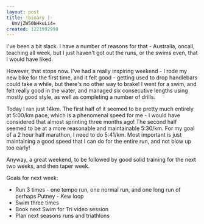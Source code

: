 ```yaml
---
layout: post
title: !binary |-
  UmVjZW50bHkuLi4=
created: 1221992998
---
```

I've been a bit slack. I have a number of reasons for that - Australia, oncall, teaching all week, but I just haven't got out the runs, or the swims even, that I would have liked.

However, that stops now. I've had a really inspiring weekend - I rode my new bike for the first time, and it felt good - getting used to drop handlebars could take a while, but there's no other way to brake! I went for a swim, and felt really good in the water, and managed six consecutive lengths using mostly good style, as well as completing a number of drills.

Today I ran just 14km. The first half of it seemed to be pretty much entirely at 5:00/km pace, which is a phenomenal speed for me - I would have considered that almost sprinting three months ago! The second half seemed to be at a more reasonable and maintainable 5:30/km. For my goal of a 2 hour half marathon, I need to do 5:41/km. Most important is just maintaining a good speed that I can do for the entire run, and not blow up too early!

Anyway, a great weekend, to be followed by good solid training for the next two weeks, and then taper week.

Goals for next week:<ul><li>Run 3 times - one tempo run, one normal run, and one long run of perhaps Putney - Kew loop</li><li>Swim three times</li><li>Book next Swim for Tri video session</li><li>Plan next seasons runs and triathlons</li></ul>
